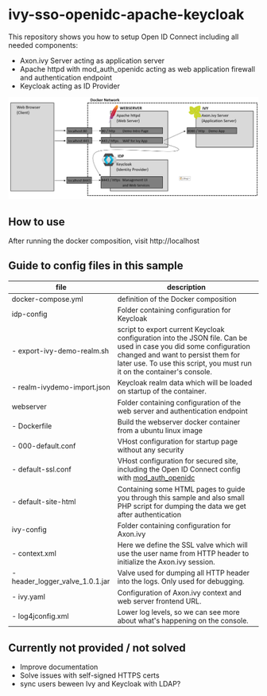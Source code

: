 # ivy-sso-openidc-apache-keycloak


This repository shows you how to setup Open ID Connect including all needed components:
- Axon.ivy Server acting as application server
- Apache httpd with mod_auth_openidc acting as web application firewall and authentication endpoint
- Keycloak acting as ID Provider

![Infrastructure Overview](infrastructure.png)

## How to use

After running the docker composition, visit http://localhost

## Guide to config files in this sample

|file|description|
|---|---|
| docker-compose.yml | definition of the Docker composition |
| idp-config | Folder containing configuration for Keycloak |
| - export-ivy-demo-realm.sh | script to export current Keycloak configuration into the JSON file. Can be used in case you did some configuration changed and want to persist them for later use. To use this script, you must run it on the container's console.|
| - realm-ivydemo-import.json | Keycloak realm data which will be loaded on startup of the container. |
| webserver | Folder containing configuration of the web server and authentication endpoint |
| - Dockerfile | Build the webserver docker container from a ubuntu linux image |
| - 000-default.conf | VHost configuration for startup page without any security |
| - default-ssl.conf | VHost configuration for secured site, including the Open ID Connect config with [mod_auth_openidc](https://github.com/zmartzone/mod_auth_openidc) |
| - default-site-html | Containing some HTML pages to guide you through this sample and also small PHP script for dumping the data we get after authentication |
| ivy-config | Folder containing configuration for Axon.ivy |
| - context.xml | Here we define the SSL valve which will use the user name from HTTP header to initialize the Axon.ivy session. |
| - header_logger_valve_1.0.1.jar | Valve used for dumping all HTTP header into the logs. Only used for debugging. |
| - ivy.yaml | Configuration of Axon.ivy context and web server frontend URL. |
| - log4jconfig.xml | Lower log levels, so we can see more about what's happening on the console. |

## Currently not provided / not solved

- Improve documentation
- Solve issues with self-signed HTTPS certs
- sync users beween Ivy and Keycloak with LDAP?



